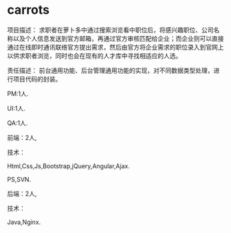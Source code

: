 # carrots

项目描述：
求职者在萝卜多中通过搜索浏览看中职位后，将感兴趣职位、公司名称以及个人信息发送到官方邮箱，再通过官方审核匹配给企业；而企业则可以直接通过在线即时通讯联络官方提出需求，然后由官方将企业需求的职位录入到官网上以供求职者浏览，同时也会在现有的人才库中寻找相适应的人选。 

责任描述：
前台通用功能、后台管理通用功能的实现，对不同数据类型处理，进行项目代码的封装。

PM:1人.

UI:1人.

QA:1人.

前端：2人,

技术：

Html,Css,Js,Bootstrap,jQuery,Angular,Ajax.

PS,SVN.

后端：2人,

技术：

Java,Nginx.
